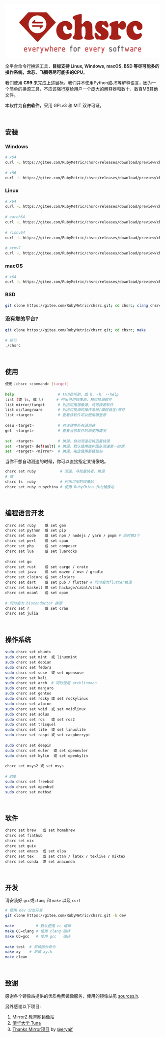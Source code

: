 <div align="center">
  <img alt="chsrc logo" src="image/chsrc.png"/>
</div>

全平台命令行换源工具，**目标支持 Linux, Windows, macOS, BSD 等尽可能多的操作系统，龙芯、飞腾等尽可能多的CPU**。

我们使用 **C99** 来完成上述目标。我们并不使用Python或JS等解释语言，因为一个简单的换源工具，不应该强行塞给用户一个庞大的解释器和数十、数百MB其他文件。

本软件为**自由软件**，采用 GPLv3 和 MIT 双许可证。

<br>

## 安装

### Windows

```bash
# x64
curl -L https://gitee.com/RubyMetric/chsrc/releases/download/preview/chsrc-x64-windows.exe -o chsrc.exe

# x86
curl -L https://gitee.com/RubyMetric/chsrc/releases/download/preview/chsrc-x86-windows.exe -o chsrc.exe
```

### Linux

```bash
# x64
curl -L https://gitee.com/RubyMetric/chsrc/releases/download/preview/chsrc-x64-linux -o chsrc; chmod +x ./chsrc

# aarch64
curl -L https://gitee.com/RubyMetric/chsrc/releases/download/preview/chsrc-aarch64-linux -o chsrc; chmod +x ./chsrc

# riscv64
curl -L https://gitee.com/RubyMetric/chsrc/releases/download/preview/chsrc-riscv64-linux -o chsrc; chmod +x ./chsrc

# armv7
curl -L https://gitee.com/RubyMetric/chsrc/releases/download/preview/chsrc-armv7-linux -o chsrc; chmod +x ./chsrc
```

### macOS

```bash
# x64
curl -L https://gitee.com/RubyMetric/chsrc/releases/download/preview/chsrc-x64-macos -o chsrc; chmod +x ./chsrc
```

### BSD

```bash
git clone https://gitee.com/RubyMetric/chsrc.git; cd chsrc; clang chsrc.c -o chsrc
```

### 没有您的平台?

```bash
git clone https://gitee.com/RubyMetric/chsrc.git; cd chsrc; make

# 运行
./chsrc
```

<br>

## 使用

```bash
使用：chsrc <command> [target]

help                    # 打印此帮助，或 h, -h, --help
list (或 ls, 或 l)      # 列出可用镜像源，和可换源软件
list mirror/target      # 列出可用镜像源，或可换源软件
list os/lang/ware       # 列出可换源的操作系统/编程语言/软件
list <target>           # 查看该软件可以使用哪些源

cesu <target>           # 对该软件所有源测速
get  <target>           # 查看当前软件的源使用情况

set  <target>           # 换源，自动测速后挑选最快源
set  <target> def(ault) # 换源，默认使用维护团队测速第一的源
set  <target> <mirror>  # 换源，指定使用某镜像站
```

当你不想自动测速的时候，你可以直接指定某镜像站。

```bash
chsrc set ruby           # 测速，寻找最快者，换源
# 或
chsrc ls  ruby           # 列出可用的镜像站
chsrc set ruby rubychina # 使用 RubyChina 作为镜像站
```

<br>

## 编程语言开发

```bash
chsrc set ruby    或 set gem
chsrc set python  或 set pip
chsrc set node    或 set npm / nodejs / yarn / pnpm # 同时换3个
chsrc set perl    或 set cpan
chsrc set php     或 set composer
chsrc set lua     或 set luarocks

chsrc set go
chsrc set rust    或 set cargo / crate
chsrc set java    或 set maven / mvn / gradle
chsrc set clojure 或 set clojars
chsrc set dart    或 set pub / flutter # 同时会为flutter换源
chsrc set haskell 或 set hackage/cabal/stack
chsrc set ocaml   或 set opam

# 同时会为 bioconductor 换源
chsrc set r       或 set cran
chsrc set julia
```

<br>

## 操作系统

```bash
sudo chsrc set ubuntu
sudo chsrc set mint  或 linuxmint
sudo chsrc set debian
sudo chsrc set fedora
sudo chsrc set suse  或 set opensuse
sudo chsrc set kali
sudo chsrc set arch  # 同时使用 archlinuxcn
sudo chsrc set manjaro
sudo chsrc set gentoo
sudo chsrc set rocky 或 set rockylinux
sudo chsrc set alpine
sudo chsrc set void  或 set voidlinux
sudo chsrc set solus
sudo chsrc set ros   或 set ros2
sudo chsrc set trisquel
sudo chsrc set lite  或 set linuxlite
sudo chsrc set raspi 或 set raspberrypi

sudo chsrc set deepin
sudo chsrc set euler  或 set openeuler
sudo chsrc set kylin  或 set openkylin

chsrc set msys2 或 set msys

# BSD
sudo chsrc set freebsd
sudo chsrc set openbsd
sudo chsrc set netbsd
```

<br>

## 软件

```bash
chsrc set brew   或 set homebrew
chsrc set flathub
chsrc set nix
chsrc set guix
chsrc set emacs  或 set elpa
chsrc set tex    或 set ctan / latex / texlive / miktex
chsrc set conda  或 set anaconda
```

<br>

## 开发

请安装好 `gcc`或`clang` 和 `make` 以及 `curl`

```bash
# 使用 dev 分支开发
git clone https://gitee.com/RubyMetric/chsrc.git -b dev

make          # 默认使用 cc 编译
make CC=clang # 使用 clang 编译
make CC=gcc   # 使用 gcc   编译

make test  # 测试部分命令
make xy    # 测试 xy.h
make clean
```

<br>

## 致谢

感谢各个镜像站提供的优质免费镜像服务，使用的镜像站见 [sources.h](./sources.h).

另外感谢以下项目:
1. [MirrorZ 教育网镜像站](https://help.mirrors.cernet.edu.cn/)
2. [清华大学 Tuna](https://mirrors.tuna.tsinghua.edu.cn/)
3. [Thanks Mirror项目](https://github.com/eryajf/Thanks-Mirror) by [@eryajf](https://github.com/eryajf)

<br>
